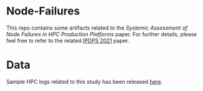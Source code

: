 # Node-Failures

This repo contains some artifacts related to the _Systemic Assessment of Node Failures in HPC
Production Platforms_ paper. For further details, please feel free to refer to the related [IPDPS 2021](https://ieeexplore.ieee.org/document/9460484) paper.

# Data

Sample HPC logs related to this study has been released [here](https://doi.org/10.5281/zenodo.3872724).
